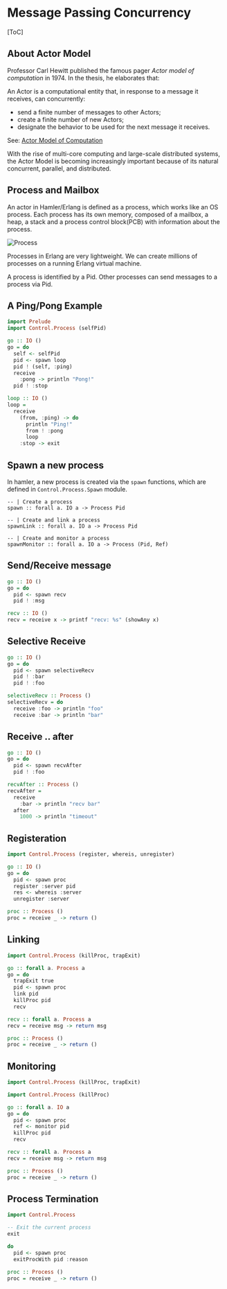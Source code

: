 # Message Passing Concurrency

[ToC]

## About Actor Model

Professor Carl Hewitt published the famous pager *Actor model of computation* in 1974. In the thesis, he elaborates that:

An Actor is a computational entity that, in response to a message it receives, can concurrently:
  - send a finite number of messages to other Actors;
  - create a finite number of new Actors;
  - designate the behavior to be used for the next message it receives.

See: [Actor Model of Computation](https://arxiv.org/vc/arxiv/papers/1008/1008.1459v8.pdf)

With the rise of multi-core computing and large-scale distributed systems, the Actor Model is becoming increasingly important because of its natural concurrent, parallel, and distributed.

## Process and Mailbox

An actor in Hamler/Erlang is defined as a process, which works like an OS process. Each process has its own memory, composed of a mailbox, a heap, a stack and a process control block(PCB) with information about the process.

![Process](https://www.hamler-lang.org/images/process.png)

Processes in Erlang are very lightweight. We can create millions of processes on a running Erlang virtual machine.

A process is identified by a Pid. Other processes can send messages to a process via Pid.

## A Ping/Pong Example

```haskell
import Prelude
import Control.Process (selfPid)

go :: IO ()
go = do
  self <- selfPid
  pid <- spawn loop
  pid ! (self, :ping)
  receive
    :pong -> println "Pong!"
  pid ! :stop

loop :: IO ()
loop =
  receive
    (from, :ping) -> do
      println "Ping!"
      from ! :pong
      loop
    :stop -> exit
```

## Spawn a new process

In hamler, a new process is created via the `spawn` functions, which are defined in `Control.Process.Spawn` module.

```haksell
-- | Create a process
spawn :: forall a. IO a -> Process Pid

-- | Create and link a process
spawnLink :: forall a. IO a -> Process Pid

-- | Create and monitor a process
spawnMonitor :: forall a. IO a -> Process (Pid, Ref)
```

## Send/Receive message

```haskell
go :: IO ()
go = do
  pid <- spawn recv
  pid ! :msg

recv :: IO ()
recv = receive x -> printf "recv: %s" (showAny x)
```

## Selective Receive

```haskell
go :: IO ()
go = do
  pid <- spawn selectiveRecv
  pid ! :bar
  pid ! :foo

selectiveRecv :: Process ()
selectiveRecv = do
  receive :foo -> println "foo"
  receive :bar -> println "bar"
```

## Receive .. after

```haskell
go :: IO ()
go = do
  pid <- spawn recvAfter
  pid ! :foo

recvAfter :: Process ()
recvAfter =
  receive
    :bar -> println "recv bar"
  after
    1000 -> println "timeout"
```

## Registeration

```haskell
import Control.Process (register, whereis, unregister)

go :: IO ()
go = do
  pid <- spawn proc
  register :server pid
  res <- whereis :server
  unregister :server

proc :: Process ()
proc = receive _ -> return ()
```

## Linking

```haskell
import Control.Process (killProc, trapExit)

go :: forall a. Process a
go = do
  trapExit true
  pid <- spawn proc
  link pid
  killProc pid
  recv

recv :: forall a. Process a
recv = receive msg -> return msg

proc :: Process ()
proc = receive _ -> return ()
```

## Monitoring

```haskell
import Control.Process (killProc, trapExit)

import Control.Process (killProc)

go :: forall a. IO a
go = do
  pid <- spawn proc
  ref <- monitor pid
  killProc pid
  recv

recv :: forall a. Process a
recv = receive msg -> return msg

proc :: Process ()
proc = receive _ -> return ()
```

## Process Termination

```haskell
import Control.Process

-- Exit the current process
exit

do
  pid <- spawn proc
  exitProcWith pid :reason

proc :: Process ()
proc = receive _ -> return ()
```

